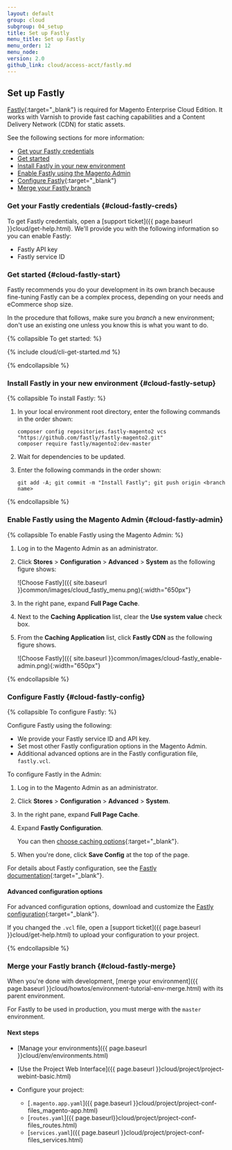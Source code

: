```yaml
---
layout: default
group: cloud
subgroup: 04_setup
title: Set up Fastly
menu_title: Set up Fastly
menu_order: 12
menu_node: 
version: 2.0
github_link: cloud/access-acct/fastly.md
---
```


## Set up Fastly
[Fastly](https://www.fastly.com/why-fastly){:target="_blank"} is required for Magento Enterprise Cloud Edition. It works with Varnish to provide fast caching capabilities and a Content Delivery Network (CDN) for static assets.

See the following sections for more information:

*	[Get your Fastly credentials](#cloud-fastly-creds)
*	[Get started](#cloud-fastly-start)
*	[Install Fastly in your new environment](#cloud-fastly-setup)
*	[Enable Fastly using the Magento Admin](#cloud-fastly-admin)
*	[Configure Fastly](https://github.com/fastly/fastly-magento2/blob/master/Documentation/CONFIGURATION.md#further-configuration-options){:target="_blank"}
*	[Merge your Fastly branch](#cloud-fastly-merge})

### Get your Fastly credentials {#cloud-fastly-creds}
To get Fastly credentials, open a [support ticket]({{ page.baseurl }}cloud/get-help.html). We'll provide you with the following information so you can enable Fastly:

*	Fastly API key
*	Fastly service ID

### Get started {#cloud-fastly-start}
Fastly recommends you do your development in its own branch because fine-tuning Fastly can be a complex process, depending on your needs and eCommerce shop size.

In the procedure that follows, make sure you *branch* a new environment; don't use an existing one unless you know this is what you want to do.

{% collapsible To get started: %}

{% include cloud/cli-get-started.md %}

{% endcollapsible %}

### Install Fastly in your new environment {#cloud-fastly-setup}

{% collapsible To install Fastly: %}

1.	In your local environment root directory, enter the following commands in the order shown:

		composer config repositories.fastly-magento2 vcs "https://github.com/fastly/fastly-magento2.git"
		composer require fastly/magento2:dev-master

2.	Wait for dependencies to be updated.
3.	Enter the following commands in the order shown:

		git add -A; git commit -m "Install Fastly"; git push origin <branch name>

{% endcollapsible %}

### Enable Fastly using the Magento Admin {#cloud-fastly-admin}
{% collapsible To enable Fastly using the Magento Admin: %}

1.	Log in to the Magento Admin as an administrator. 
2.	Click **Stores** > **Configuration** > **Advanced** > **System** as the following figure shows:

	![Choose Fastly]({{ site.baseurl }}common/images/cloud_fastly_menu.png){:width="650px"}
3.	In the right pane, expand **Full Page Cache**. 
4.	Next to the **Caching Application** list, clear the **Use system value** check box.
5.	From the **Caching Application** list, click **Fastly CDN** as the following figure shows.

	![Choose Fastly]({{ site.baseurl }}common/images/cloud-fastly_enable-admin.png){:width="650px"}

{% endcollapsible %}

### Configure Fastly {#cloud-fastly-config}

{% collapsible To configure Fastly: %}

Configure Fastly using the following:

*	We provide your Fastly service ID and API key.
*	Set most other Fastly configuration options in the Magento Admin.
*	Additional advanced options are in the Fastly configuration file, `fastly.vcl`.

To configure Fastly in the Admin:

1.	Log in to the Magento Admin as an administrator.
2.	Click **Stores** > **Configuration** > **Advanced** > **System**.
3.	In the right pane, expand **Full Page Cache**. 
4.	Expand **Fastly Configuration**.

	You can then [choose caching options](https://github.com/fastly/fastly-magento2/blob/master/Documentation/CONFIGURATION.md#configure-the-module){:target="_blank"}.
5.	When you're done, click **Save Config** at the top of the page.

For details about Fastly configuration, see the [Fastly documentation](https://github.com/fastly/fastly-magento2/blob/master/Documentation/CONFIGURATION.md#further-configuration-options){:target="_blank"}.

#### Advanced configuration options
For advanced configuration options, download and customize the [Fastly configuration](https://github.com/fastly/fastly-magento2/blob/master/etc/fastly.vcl){:target="_blank"}.

If you changed the `.vcl` file, open a [support ticket]({{ page.baseurl }}cloud/get-help.html) to upload your configuration to your project.

{% endcollapsible %}
	
### Merge your Fastly branch {#cloud-fastly-merge}
When you're done with development, [merge your environment]({{ page.baseurl }}cloud/howtos/environment-tutorial-env-merge.html) with its parent environment.

For Fastly to be used in production, you must merge with the `master` environment.

#### Next steps
*   [Manage your environments]({{ page.baseurl }}cloud/env/environments.html)
*   [Use the Project Web Interface]({{ page.baseurl }}cloud/project/project-webint-basic.html)
*   Configure your project:

    *   [`.magento.app.yaml`]({{ page.baseurl }}cloud/project/project-conf-files_magento-app.html)
    *   [`routes.yaml`]({{ page.baseurl}}cloud/project/project-conf-files_routes.html)
    *   [`services.yaml`]({{ page.baseurl }}cloud/project/project-conf-files_services.html)

